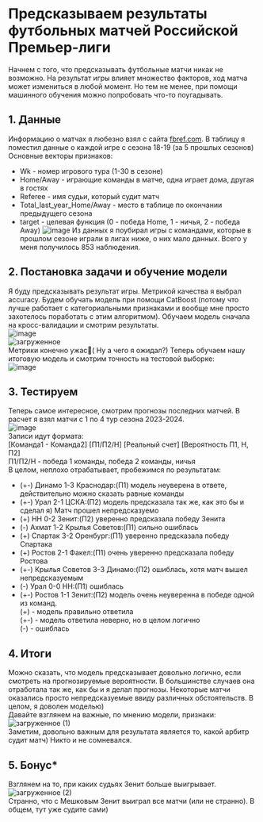 #  Предсказываем результаты футбольных матчей Российской Премьер-лиги

Начнем с того, что предсказывать футбольные матчи никак не возможно. На результат игры влияет множество факторов, ход матча может измениться в любой момент. 
Но тем не менее, при помощи машинного обучения можно попробовать что-то поугадывать.

## 1. Данные
Информацию о матчах я любезно взял с сайта [fbref.com](https://fbref.com/). В таблицу я поместил данные о каждой игре с сезона 18-19 (за 5 прошлых сезонов)
<br>Основные векторы признаков:
* Wk - номер игрового тура (1-30 в сезоне)
* Home/Away - играющие команды в матче, одна играет дома, другая в гостях
* Referee - имя судьи, который судит матч
* Total_last_year_Home/Away - место в таблице по окончании предыдущего сезона
* target - целевая функция (0 - победа Home, 1 - ничья, 2 - победа Away)
![image](https://github.com/daniil-dushenev/soccer_predict/assets/44606552/7d0fbfe5-5749-4c16-a2c6-8edef176f964)
Из данных я поубирал игры с командами, которые в прошлом сезоне играли в лигах ниже,
о них мало данных. Всего у меня получилось 853 наблюдения.

## 2. Постановка задачи и обучение модели
Я буду предсказывать результат игры. Метрикой качества я выбрал accuracy. 
Будем обучать модель при помощи CatBoost (потому что лучше работает с категориальными признаками
 и вообще мне просто захотелось поработать с этим алгоритмом). Обучаем модель сначала на 
 кросс-валидации и смотрим результаты. <br>
 ![image](https://github.com/daniil-dushenev/soccer_predict/assets/44606552/2512425c-d428-4767-b2cb-6b0d76556bac)
<br>
![загруженное](https://github.com/daniil-dushenev/soccer_predict/assets/44606552/c0724e98-7162-4188-812a-20cedd2bb3d1)
<br>
Метрики конечно ужас:see_no_evil:( Ну а чего я ожидал?)
Теперь обучаем нашу итоговую модель и смотрим точность на тестовой выборке: <br>
![image](https://github.com/daniil-dushenev/soccer_predict/assets/44606552/7f586f18-9c95-47f7-85b8-61a0545caed3)

## 3. Тестируем

Теперь самое интересное, смотрим прогнозы последних матчей. В расчет я взял
матчи с 1 по 4 тур сезона 2023-2024. <br>
![image](https://github.com/daniil-dushenev/soccer_predict/assets/44606552/7ac94d8d-f959-4f9f-815a-44baf712196d)
<br>
Записи идут формата: <br>[Команда1 - Команда2] [П1/П2/Н] [Реальный счет] [Вероятность П1, Н, П2]
<br>
П1/П2/Н - победа 1 команды, победа 2 команды, ничья<br>
В целом, неплохо отрабатывает, пробежимся по результатам:
* (+-) Динамо 1-3 Краснодар:(П1) модель неуверена в ответе, действительно можно сказать равные команды
* (+-) Урал 2-1 ЦСКА:(П2) модель предсказала так же, как это бы и сделал я) Матч прошел непредсказуемо
* (+) НН 0-2 Зенит:(П2) уверенно предсказала победу Зенита
* (-) Ахмат 1-2 Крылья Советов:(П1) сильно ошиблась
* (+) Спартак 3-2 Оренбург:(П1) уверенно предсказала победу Спартака
* (+) Ростов 2-1 Факел:(П1) очень уверенно предсказала победу Ростова
* (+-) Крылья Советов 3-3 Динамо:(П2) ошиблась, хотя матч вышел непредсказуемым
* (-) Урал 0-0 НН:(П1) ошиблась
* (+-) Ростов 1-1 Зенит:(П2) модель очень неуверенна в победе одной из команд.<br>
(+) - модель правильно ответила<br>
(+-) - модель ответила неверно, но в целом логично<br>
(-) - ошиблась<br>

## 4. Итоги

Можно сказать, что модель предсказывает довольно логично, если смотреть на 
прогнозируемые вероятности. В большинстве случаев она отработала так же, как бы и я 
делал прогнозы. Некоторые матчи оказались просто непредсказуемые ввиду различных обстоятельств.
В целом, я доволен моделью) <br>Давайте взглянем на важные, по мнению модели, признаки:<br>
![загруженное (1)](https://github.com/daniil-dushenev/soccer_predict/assets/44606552/7e31b84c-a833-4156-8106-bc53ae5d439c)
<br>Заметим, довольно важным
для результата является то, какой арбитр судит матч) Никто и не сомневался.

## 5. Бонус*

Взглянем на то, при каких судьях Зенит больше выигрывает. <br>
![загруженное (2)](https://github.com/daniil-dushenev/soccer_predict/assets/44606552/1c1e2d67-b69a-4afc-9ea1-a09a15de1153)
<br>
Странно, что с Мешковым Зенит выиграл все матчи (или не странно). В общем, тут
уже судите сами)
